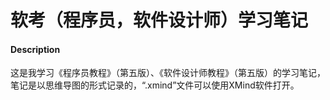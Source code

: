 # 软考（程序员，软件设计师）学习笔记

#### Description
这是我学习《程序员教程》（第五版）、《软件设计师教程》（第五版）的学习笔记，笔记是以思维导图的形式记录的，“.xmind”文件可以使用XMind软件打开。

